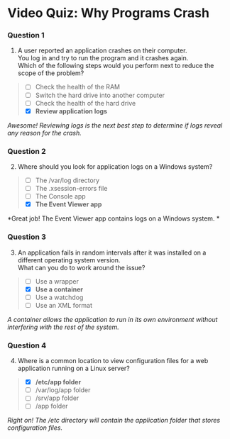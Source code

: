 # Video Quiz: Why Programs Crash

### Question 1

1. A user reported an application crashes on their computer.\
You log in and try to run the program and it crashes again.\
Which of the following steps would you perform next to reduce the scope of the problem?  

> - [ ] Check the health of the RAM
> - [ ] Switch the hard drive into another computer
> - [ ] Check the health of the hard drive
> - [x] **Review application logs**

*Awesome! Reviewing logs is the next best step to determine if logs reveal any reason for the crash.*

### Question 2

2. Where should you look for application logs on a Windows system?

> - [ ] The /var/log directory
> - [ ] The .xsession-errors file
> - [ ] The Console app
> - [x] **The Event Viewer app**

*Great job! The Event Viewer app contains logs on a Windows system.  *

### Question 3

3. An application fails in random intervals after it was installed on a different operating system version.\
 What can you do to work around the issue?

> - [ ] Use a wrapper  
> - [x] **Use a container**
> - [ ] Use a watchdog
> - [ ] Use an XML format  

*A container allows the application to run in its own environment without interfering with the rest of the system.*

### Question 4

4. Where is a common location to view configuration files for a web application running on a Linux server?

> - [x] **/etc/app folder**
> - [ ] /var/log/app folder
> - [ ] /srv/app folder
> - [ ] /app folder

*Right on! The /etc directory will contain the application folder that stores configuration files.*